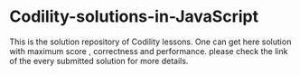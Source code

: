 # Codility-solutions-in-JavaScript

This is the solution repository of Codility lessons. 
One can get here solution with  maximum score , correctness and performance. 
please check the link of the every submitted solution for more details.
